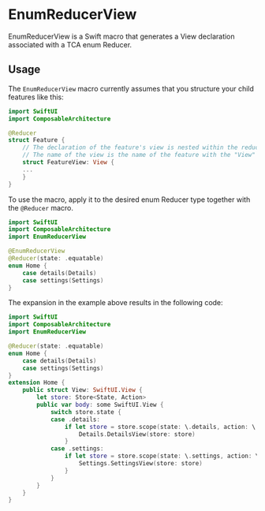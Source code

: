 # EnumReducerView

EnumReducerView is a Swift macro that generates a View declaration associated with a TCA enum Reducer.

## Usage
The `EnumReducerView` macro currently assumes that you structure your child features like this:
```swift
import SwiftUI
import ComposableArchitecture

@Reducer
struct Feature {
    // The declaration of the feature's view is nested within the reducer body or extension.
    // The name of the view is the name of the feature with the "View" suffix appended.
    struct FeatureView: View {
    ...
    }
}
```

To use the macro, apply it to the desired enum Reducer type together with the `@Reducer` macro.
```swift
import SwiftUI
import ComposableArchitecture
import EnumReducerView

@EnumReducerView
@Reducer(state: .equatable)
enum Home {
    case details(Details)
    case settings(Settings)
}
```

The expansion in the example above results in the following code:
```swift
import SwiftUI
import ComposableArchitecture
import EnumReducerView

@Reducer(state: .equatable)
enum Home {
    case details(Details)
    case settings(Settings)
}
extension Home {
    public struct View: SwiftUI.View {
        let store: Store<State, Action>
        public var body: some SwiftUI.View {
            switch store.state {
            case .details:
                if let store = store.scope(state: \.details, action: \.details) {
                    Details.DetailsView(store: store)
                }
            case .settings:
                if let store = store.scope(state: \.settings, action: \.settings) {
                    Settings.SettingsView(store: store)
                } 
            }
        }
    }
}
```
